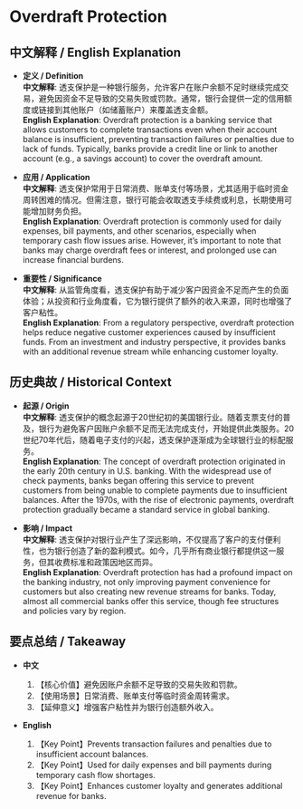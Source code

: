 # Overdraft Protection

## 中文解释 / English Explanation

* **定义 / Definition**  
  **中文解释**: 透支保护是一种银行服务，允许客户在账户余额不足时继续完成交易，避免因资金不足导致的交易失败或罚款。通常，银行会提供一定的信用额度或链接到其他账户（如储蓄账户）来覆盖透支金额。  
  **English Explanation**: Overdraft protection is a banking service that allows customers to complete transactions even when their account balance is insufficient, preventing transaction failures or penalties due to lack of funds. Typically, banks provide a credit line or link to another account (e.g., a savings account) to cover the overdraft amount.

* **应用 / Application**  
  **中文解释**: 透支保护常用于日常消费、账单支付等场景，尤其适用于临时资金周转困难的情况。但需注意，银行可能会收取透支手续费或利息，长期使用可能增加财务负担。  
  **English Explanation**: Overdraft protection is commonly used for daily expenses, bill payments, and other scenarios, especially when temporary cash flow issues arise. However, it’s important to note that banks may charge overdraft fees or interest, and prolonged use can increase financial burdens.

* **重要性 / Significance**  
  **中文解释**: 从监管角度看，透支保护有助于减少客户因资金不足而产生的负面体验；从投资和行业角度看，它为银行提供了额外的收入来源，同时也增强了客户粘性。  
  **English Explanation**: From a regulatory perspective, overdraft protection helps reduce negative customer experiences caused by insufficient funds. From an investment and industry perspective, it provides banks with an additional revenue stream while enhancing customer loyalty.

## 历史典故 / Historical Context

* **起源 / Origin**  
  **中文解释**: 透支保护的概念起源于20世纪初的美国银行业。随着支票支付的普及，银行为避免客户因账户余额不足而无法完成支付，开始提供此类服务。20世纪70年代后，随着电子支付的兴起，透支保护逐渐成为全球银行业的标配服务。  
  **English Explanation**: The concept of overdraft protection originated in the early 20th century in U.S. banking. With the widespread use of check payments, banks began offering this service to prevent customers from being unable to complete payments due to insufficient balances. After the 1970s, with the rise of electronic payments, overdraft protection gradually became a standard service in global banking.

* **影响 / Impact**  
  **中文解释**: 透支保护对银行业产生了深远影响，不仅提高了客户的支付便利性，也为银行创造了新的盈利模式。如今，几乎所有商业银行都提供这一服务，但其收费标准和政策因地区而异。  
  **English Explanation**: Overdraft protection has had a profound impact on the banking industry, not only improving payment convenience for customers but also creating new revenue streams for banks. Today, almost all commercial banks offer this service, though fee structures and policies vary by region.

## 要点总结 / Takeaway

* **中文**  
  1. 【核心价值】避免因账户余额不足导致的交易失败和罚款。
  2. 【使用场景】日常消费、账单支付等临时资金周转需求。
  3. 【延伸意义】增强客户粘性并为银行创造额外收入。

* **English**  
  1. 【Key Point】Prevents transaction failures and penalties due to insufficient account balances.
  2. 【Key Point】Used for daily expenses and bill payments during temporary cash flow shortages.
  3. 【Key Point】Enhances customer loyalty and generates additional revenue for banks.